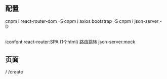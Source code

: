 ## 配置
cnpm i react-router-dom -S
cnpm i axios bootstrap -S
cnpm i json-server -D

## 
iconfont 
react-router:SPA (1个html) 路由跳转
json-server:mock 

## 页面
/
/create

